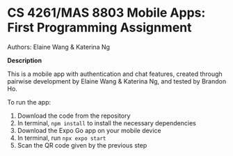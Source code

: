 # **CS 4261/MAS 8803 Mobile Apps:** First Programming Assignment


Authors: Elaine Wang & Katerina Ng

**Description**

This is a mobile app with authentication and chat features, created through pairwise development by Elaine Wang & Katerina Ng, and tested by Brandon Ho.

To run the app:

1. Download the code from the repository
2. In terminal, `npm install` to install the necessary dependencies
4. Download the Expo Go app on your mobile device
5. In terminal, run `npx expo start`
6. Scan the QR code given by the previous step
